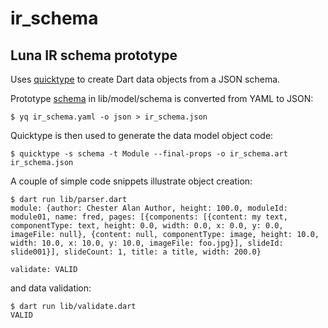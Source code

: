 # ir_schema
## Luna IR schema prototype


Uses [quicktype](https://quicktype.io) to create Dart data objects from a JSON schema.

Prototype [schema](https://github.com/bruce-hey/ir_schema/blob/main/lib/model/schema/ir_schema.yaml) in lib/model/schema is converted from YAML to JSON:

```
$ yq ir_schema.yaml -o json > ir_schema.json
```

Quicktype is then used to generate the data model object code:

```
$ quicktype -s schema -t Module --final-props -o ir_schema.art ir_schema.json
```

A couple of simple code snippets illustrate object creation:

```
$ dart run lib/parser.dart
module: {author: Chester Alan Author, height: 100.0, moduleId: module01, name: fred, pages: [{components: [{content: my text, componentType: text, height: 0.0, width: 0.0, x: 0.0, y: 0.0, imageFile: null}, {content: null, componentType: image, height: 10.0, width: 10.0, x: 10.0, y: 10.0, imageFile: foo.jpg}], slideId: slide001}], slideCount: 1, title: a title, width: 200.0}

validate: VALID

```

and data validation:

```
$ dart run lib/validate.dart
VALID
```